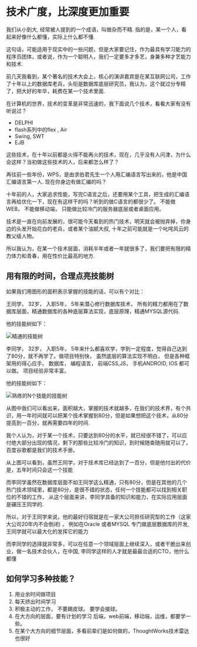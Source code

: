 # 技术广度，比深度更加重要

我们从小到大, 经常被人提到的一个成语，叫做杂而不精. 指的是，某一个人，看起来好像什么都懂，实际上什么都不懂. 

这句话，可能适用于现实中的一些问题，但是大家要记住，作为最具有学习能力的程序员团体，或者说，作为一个聪明人，我们一定要多才多艺，身兼多种才艺能力和技术. 

前几天我看到，某个著名的技术大会上，核心的演讲嘉宾是在某互联网公司，工作了十年以上的数据库老兵，头衔是数据库底层研究员，我认为，这个就过分专精了，把大好的年华，耗费在某一个技术里面. 


在计算机的世界，技术的变革是非常迅速的，我下面说几个技术，看看大家有没有听说过？

- DELPHI
- flash系列中的flex , Air
- Swing, SWT
- EJB

这些技术，在十年以前都是火得不能再火的技术，现在，几乎没有人问津，为什么会这样？当初做这些技术的人，后来都怎么样了？

再往前一些年份，WPS，是由求伯君先生一个人用汇编语言写出来的，他是中国汇编语言第一人. 现在你身边有做汇编的吗？

十年前的人，大家追求性能，写完C语言之后，还要用某个工具，把生成的汇编语言再给优化一下，现在有这样干的吗？听到的做C语言的都很少了。 不能做WEB， 不能做移动端， 只能做比较冷门的服务器底层或者桌面应用。

技术是一直在向前发展的，很可能今天看到的热门技术，明天就会被抛弃掉，你身边的头发开始花白的老兵，或者某个油腻大叔, 十年之前可能就是一个叱咤风云的教父级人物。

所以我认为，在某一个技术层面，消耗半年或者一年就很多了，我们要把有限的精力体力和青春，用在性价比最高的地方. 

## 用有限的时间，合理点亮技能树

如果我们用图形的面积表示掌握的技能的话，可以有个对比：

王同学， 32岁， 入职5年， 5年来潜心修行数据库技术， 所有的精力都用在了数据库层面，精通数据库的各种底层算法实现，底层原理，精通MYSQL源代码. 

他的技能树如下： 

![精通的技能树](images/ji_shu_jing_tong_1_ge.png)

李同学， 32岁， 入职5年， 5年来什么都喜欢学，学到一定程度，觉得自己达到了80分，就不再学了。做项目特别快， 虽然底层的算法实现不明白， 但是各种框架用的得心应手。 
数据库， 编程语言， 前端CSS,JS， 手机ANDROID, IOS 都可以做。 项目经验非常丰富。

他的技能树如下：

![熟练的N个技能的技能树](images/ji_shu_shu_xi_5_ge.png)

从图中我们可以看出来，面积越大，掌握的技术就越多，在我们的技术界，有个共识，用一年时间就可以把某个技术掌握到80分，但是如果想把这个技术，从80分提高到一百分，就再需要四年的时间. 

我个人认为，对于某一个技术，只要达到80分的水平，就已经很不错了，可以应付绝大部分出现的情况，剩下的那些比较冷门的知识，到时候随查随用就可以了，百度谷歌都是我们的技术手册。

从上图可以看到，虽然王同学，对于技术库已经达到了一百分，但是他付出的代价是，五年时间只会这一个技能

而李同学虽然在数据库层面不如王同学这么精通，只有80分，但是在其他的几个热门技术领域里，都是80分，是很不错的状态，任何一个技能都可以找到相关职位的不错的工作，
从这个层面来讲，李同学具备的知识和能力，在实际应用层面是碾压王同学的. 

所以，对于王同学来说，他的最好归宿就是在一家大公司担任研究型的工作（这家大公司20年内不会倒闭) ， 例如在Oracle 或者MYSQL 专门做底层数据库的开发, 王同学就可以最大化的发挥它的能力

而李同学的选择就非常多，可以在任意一个领域层面上继续深入，或者干脆出来创业，做一名技术合伙人，在中国, 李同学这样的人才就是最最合适的CTO，他什么都懂


## 如何学习多种技能？ 

1. 用业余时间做项目
2. 每天挤出时间学习
3. 积极主动的工作， 不要踢皮球。 要学会接球。
4. 在大方向的层面，要有计划的学习 后端，web前端，移动端，运维，都要学一些。
4. 在某个大方向的细节层面，多看前辈们是如何做的，ThoughtWorks技术雷达也很好 


